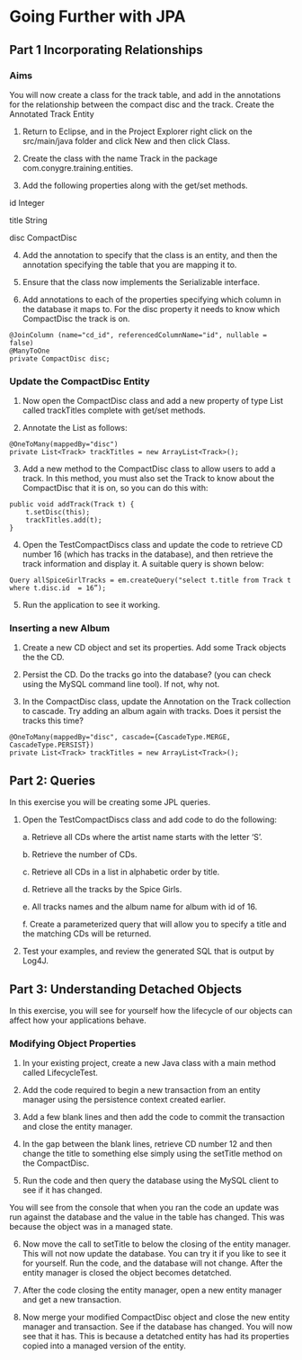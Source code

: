 # Going Further with JPA


## Part 1 Incorporating Relationships

### Aims
You will now create a class for the track table, and add in the annotations for the relationship between the compact disc and the track.
Create the Annotated Track Entity
1.	Return to Eclipse, and in the Project Explorer right click on the src/main/java folder and click New and then click Class. 

2.	Create the class with the name Track in the package com.conygre.training.entities.

3.	Add the following properties along with the get/set methods.

id	Integer

title	String

disc	CompactDisc


4.	Add the annotation to specify that the class is an entity, and then the annotation specifying the table that you are mapping it to.

5.	Ensure that the class now implements the Serializable interface.

6.	Add annotations to each of the properties specifying which column in the database it maps to.
For the disc property it needs to know which CompactDisc the track is on. 

```
@JoinColumn (name="cd_id", referencedColumnName="id", nullable = false)
@ManyToOne
private CompactDisc disc;
```

### Update the CompactDisc Entity

1.	Now open the CompactDisc class and add a new property of type List<Track> called trackTitles complete with get/set methods.

2.	Annotate the List as follows:

```
@OneToMany(mappedBy="disc")
private List<Track> trackTitles = new ArrayList<Track>();
```

3.	Add a new method to the CompactDisc class to allow users to add a track. In this method, you must also set the Track to know about the CompactDisc that it is on, so you can do this with:

```
public void addTrack(Track t) {
	t.setDisc(this);
	trackTitles.add(t);
}
```

4.	Open the TestCompactDiscs class and update the code to retrieve CD number 16 (which has tracks in the database), and then retrieve the track information and display it. A suitable query is shown below:

```
Query allSpiceGirlTracks = em.createQuery("select t.title from Track t where t.disc.id  = 16”);
```

5.	Run the application to see it working.


### Inserting a new Album

1.	Create a new CD object and set its properties. Add some Track objects the the CD.

2.	Persist the CD. Do the tracks go into the database? (you can check using the MySQL command line tool). If not, why not. 

3.	In the CompactDisc class, update the Annotation on the Track collection to cascade. Try adding an album again with tracks. Does it persist the tracks this time?

```
@OneToMany(mappedBy="disc", cascade={CascadeType.MERGE, CascadeType.PERSIST})
private List<Track> trackTitles = new ArrayList<Track>();
```



## Part 2: Queries
In this exercise you will be creating some JPL queries.

1.	Open the TestCompactDiscs class and add code to do the following:
    
    a.	Retrieve all CDs where the artist name starts with the letter ‘S’.

    b.	Retrieve the number of CDs.

    c.	Retrieve all CDs in a list in alphabetic order by title.

    d.	Retrieve all the tracks by the Spice Girls.

    e.	All tracks names and the album name for album with id of 16.

    f.	Create a parameterized query that will allow you to specify a title and the matching CDs will be returned.

2.	Test your examples, and review the generated SQL that is output by Log4J.


## Part 3: Understanding Detached Objects
In this exercise, you will see for yourself how the lifecycle of our objects can affect how your applications behave.

### Modifying Object Properties
1.	In your existing project, create a new Java class with a main method called LifecycleTest.

2.	Add the code required to begin a new transaction from an entity manager using the persistence context created earlier.

3.	Add a few blank lines and then add the code to commit the transaction and close the entity manager.

4.	In the gap between the blank lines, retrieve CD number 12 and then change the title to something else simply using the setTitle method on the CompactDisc. 

5.	Run the code and then query the database using the MySQL client to see if it has changed. 

You will see from the console that when you ran the code an update was run against the database and the value in the table has changed. This was because the object was in a  managed state.

6.	Now move the call to setTitle to below the closing of the entity manager. This will not now update the database. You can try it if you like to see it for yourself. Run the code, and the database will not change. After the entity manager is closed the object becomes detatched.

7.	After the code closing the entity manager, open a new entity manager and get a new transaction.

8.	Now merge your modified CompactDisc object and close the new entity manager and transaction. See if the database has changed. You will now see that it has. This is because a detatched entity has had its properties copied into a managed version of the entity.


